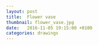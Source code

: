 ```yaml
---
layout: post
title:  Flower vase
thumbnail: flower_vase.jpg
date:   2016-11-05 19:15:00 +0100
categories: drawings
---
```

